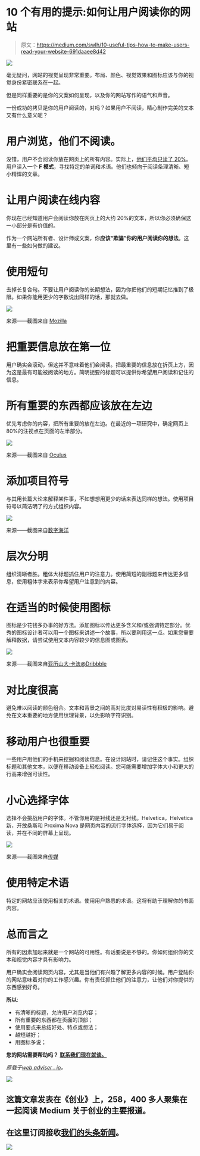 # 10 个有用的提示:如何让用户阅读你的网站

> 原文：<https://medium.com/swlh/10-useful-tips-how-to-make-users-read-your-website-691daaee8d42>

![](img/f76c19e58323b630af6f4da8231d6f79.png)

毫无疑问，网站的视觉呈现非常重要。布局、颜色、视觉效果和图标应该与你的视觉身份紧密联系在一起。

但是同样重要的是你的文案如何呈现，以及你的网站写作的语气和声音。

一份成功的拷贝是你的用户阅读的，对吗？如果用户不阅读，精心制作完美的文本又有什么意义呢？

# 用户浏览，他们不阅读。

没错，用户不会阅读你放在网页上的所有内容。实际上，[他们平均只读了 20%](https://www.nngroup.com/articles/how-little-do-users-read/)。用户读入一个 **F 模式**，寻找特定的单词和术语。他们也倾向于阅读条理清晰、短小精悍的文章。

# 让用户阅读在线内容

你现在已经知道用户会阅读你放在网页上的大约 20%的文本，所以你必须确保这一小部分是有价值的。

作为一个网站所有者、设计师或文案，你**应该“欺骗”你的用户阅读你的想法**。这里有一些如何做的建议。

# 使用短句

去掉长复合句。不要让用户阅读你的长期想法，因为你把他们的短期记忆推到了极限。如果你能用更少的字数说出同样的话，那就去做。

![](img/9c39811eb4af1dfe3f9764b95242593f.png)

来源——截图来自 [Mozilla](https://www.mozilla.org/en-US/firefox/quantum/)

# 把重要信息放在第一位

用户确实会滚动，但这并不意味着他们会阅读。把最重要的信息放在折页上方，因为这是最有可能被阅读的地方。简明扼要的标题可以提供你希望用户阅读和记住的信息。

# 所有重要的东西都应该放在左边

优先考虑你的内容，把所有重要的放在左边。在最近的一项研究中，确定网页上 80%的注视点在页面的左半部分。

![](img/4ebb36a3676bd459790b289f5c006421.png)

来源——截图来自 [Oculus](https://www.oculus.com/)

# 添加项目符号

与其用长篇大论来解释某件事，不如想想用更少的话来表达同样的想法。使用项目符号以简洁明了的方式组织内容。

![](img/688ce7c0e54865e7820f9be6274d757c.png)

来源——截图来自[数字海洋](https://www.digitalocean.com/)

# 层次分明

组织清晰者胜。粗体大标题抓住用户的注意力。使用简短的副标题来传达更多信息，使用粗体字来表示你希望用户注意到的内容。

# 在适当的时候使用图标

图标是少花钱多办事的好方法。添加图标以传达更多含义和/或强调特定部分。优秀的图标设计者可以用一个图标来讲述一个故事，所以要利用这一点。如果您需要解释数据，请尝试使用文本内容较少的信息图或图表。

![](img/ec30a83c87b8c6dd9d776e42d3d55043.png)

来源——截图来自[亚历山大·卡法@Dribbble](https://dribbble.com/shots/2406438-Daily-UI-challenge-030-Pricing)

# 对比度很高

避免难以阅读的颜色组合。文本和背景之间的高对比度对易读性有积极的影响。避免在文本重要的地方使用纹理背景，以免影响字符识别。

# 移动用户也很重要

一些用户用他们的手机来挖掘和阅读信息。在设计网站时，请记住这个事实。组织标题和其他文本，以便在移动设备上轻松阅读。您可能需要增加字体大小和更大的行高来增强可读性。

# 小心选择字体

选择不会挑战用户的字体。不管你用的是衬线还是无衬线。Helvetica，Helvetica 新，开放桑斯和 Proxima Nova 是网页内容的流行字体选择，因为它们易于阅读，并在不同的屏幕上呈现。

![](img/7ab31d5254bca7b32a31cdb77eedc132.png)

来源——截图来自[传媒](/)

# 使用特定术语

特定的网站应该使用相关的术语。使用用户熟悉的术语。这将有助于理解你的书面内容。

# **总而言之**

所有的因素加起来就是一个网站的可用性。有话要说是不够的。你如何组织你的文本和视觉内容才具有影响力。

用户确实会阅读网页内容，尤其是当他们有兴趣了解更多内容的时候。用户登陆你的网站意味着对你的工作感兴趣。你有责任抓住他们的注意力，让他们对你提供的东西感到好奇。

**所以**:

*   有清晰的标题，允许用户浏览内容；
*   所有重要的东西都在页面的顶部；
*   使用要点来总结好处、特点或想法；
*   越短越好；
*   用图标多说；

**您的网站需要帮助吗？** [**联系我们现在就谈。**](https://webadviser.io/get-started)

*原载于*[*web adviser . io*](https://webadviser.io/services/web-innovation/10-useful-tips-how-to-make-users-read-your-website)*。*

![](img/731acf26f5d44fdc58d99a6388fe935d.png)

## 这篇文章发表在《创业》上，258，400 多人聚集在一起阅读 Medium 关于创业的主要报道。

## 在这里订阅接收[我们的头条新闻](http://growthsupply.com/the-startup-newsletter/)。

![](img/731acf26f5d44fdc58d99a6388fe935d.png)